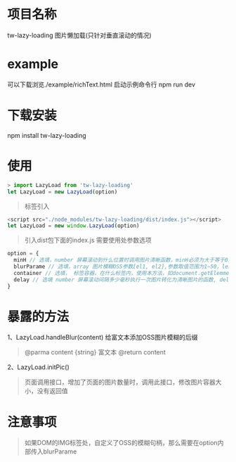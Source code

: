# 项目名称
tw-lazy-loading
图片懒加载(只针对垂直滚动的情况)

# example
可以下载浏览./example/richText.html
启动示例命令行
npm run dev

# 下载安装
npm install tw-lazy-loading

# 使用
```javascript
> import LazyLoad from 'tw-lazy-loading'
let LazyLoad = new LazyLoad(option)
```
>标签引入
```javascript
<script src="./node_modules/tw-lazy-loading/dist/index.js"></script>
let LazyLoad = new window.LazyLoad(option)
```
>引入dist包下面的index.js
>需要使用处参数选项

```javascript
option = {
  minH // 选填，number 屏幕滚动到什么位置时调用图片清晰函数，minH必须为大于等于0的整数
  blurParame // 选填，array 图片模糊OSS参数[el1, el2],参数取值范围为1~50，length <= 2
  container // 选填， 标签容器，在什么标签内，使用本方法，如document.getElemmentById(ID),vue开发情况下，不能使用refs
  delay // 选填 number 屏幕滚动间隔多少毫秒执行一次图片转化为清晰图片的函数, delay必须大于0
}
```

# 暴露的方法
1、LazyLoad.handleBlur(content) 给富文本添加OSS图片模糊的后缀
> @parma content {string} 富文本
> @return content

2、LazyLoad.initPic()
> 页面调用接口，增加了页面的图片数量时，调用此接口，修改图片容器大小，没有返回值

# 注意事项
> 如果DOM的IMG标签处，自定义了OSS的模糊句柄，那么需要在option内部传入blurParame
